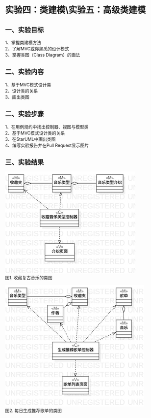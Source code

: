 # 实验四：类建模\实验五：高级类建模

## 一、实验目标

1、掌握类建模方法   
2、了解MVC或你熟悉的设计模式   
3、掌握类图（Class Diagram）的画法   

## 二、实验内容

1、基于MVC模式设计类   
2、设计类的关系   
3、画出类图   

## 二、实验步骤

1、在用例规约中找出控制器、视图与模型类   
2、基于MVC模式设计类的关系   
3、在StarUML中画出类图   
4、编写实验报告并在Pull Request显示图片      

## 三、实验结果
  
![C1](./lab4-C1.jpg)  
图1. 收藏复古音乐的类图 

![C2](./lab4-C2.jpg)  
图2. 每日生成推荐歌单的类图 
